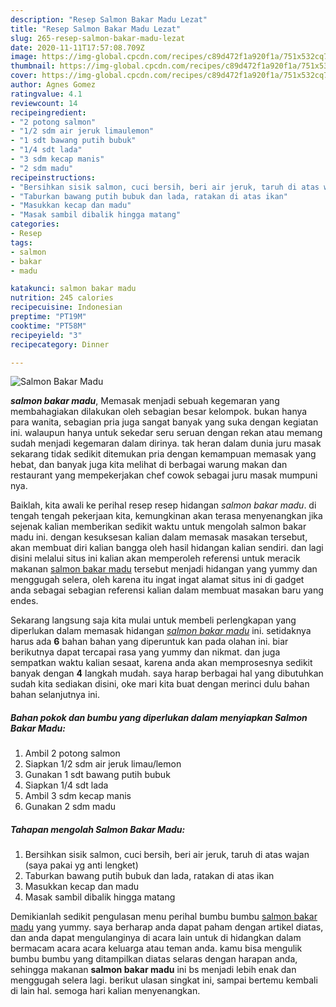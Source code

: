 ```yaml
---
description: "Resep Salmon Bakar Madu Lezat"
title: "Resep Salmon Bakar Madu Lezat"
slug: 265-resep-salmon-bakar-madu-lezat
date: 2020-11-11T17:57:08.709Z
image: https://img-global.cpcdn.com/recipes/c89d472f1a920f1a/751x532cq70/salmon-bakar-madu-foto-resep-utama.jpg
thumbnail: https://img-global.cpcdn.com/recipes/c89d472f1a920f1a/751x532cq70/salmon-bakar-madu-foto-resep-utama.jpg
cover: https://img-global.cpcdn.com/recipes/c89d472f1a920f1a/751x532cq70/salmon-bakar-madu-foto-resep-utama.jpg
author: Agnes Gomez
ratingvalue: 4.1
reviewcount: 14
recipeingredient:
- "2 potong salmon"
- "1/2 sdm air jeruk limaulemon"
- "1 sdt bawang putih bubuk"
- "1/4 sdt lada"
- "3 sdm kecap manis"
- "2 sdm madu"
recipeinstructions:
- "Bersihkan sisik salmon, cuci bersih, beri air jeruk, taruh di atas wajan (saya pakai yg anti lengket)"
- "Taburkan bawang putih bubuk dan lada, ratakan di atas ikan"
- "Masukkan kecap dan madu"
- "Masak sambil dibalik hingga matang"
categories:
- Resep
tags:
- salmon
- bakar
- madu

katakunci: salmon bakar madu 
nutrition: 245 calories
recipecuisine: Indonesian
preptime: "PT19M"
cooktime: "PT58M"
recipeyield: "3"
recipecategory: Dinner

---
```



![Salmon Bakar Madu](https://img-global.cpcdn.com/recipes/c89d472f1a920f1a/751x532cq70/salmon-bakar-madu-foto-resep-utama.jpg)

<b><i>salmon bakar madu</i></b>, Memasak menjadi sebuah kegemaran yang membahagiakan dilakukan oleh sebagian besar kelompok. bukan hanya para wanita, sebagian pria juga sangat banyak yang suka dengan kegiatan ini. walaupun hanya untuk sekedar seru seruan dengan rekan atau memang sudah menjadi kegemaran dalam dirinya. tak heran dalam dunia juru masak sekarang tidak sedikit ditemukan pria dengan kemampuan memasak yang hebat, dan banyak juga kita melihat di berbagai warung makan dan restaurant yang mempekerjakan chef cowok sebagai juru masak mumpuni nya.



Baiklah, kita awali ke perihal resep resep hidangan <i>salmon bakar madu</i>. di tengah tengah pekerjaan kita, kemungkinan akan terasa menyenangkan jika sejenak kalian memberikan sedikit waktu untuk mengolah salmon bakar madu ini. dengan kesuksesan kalian dalam memasak masakan tersebut, akan membuat diri kalian bangga oleh hasil hidangan kalian sendiri. dan lagi disini melalui situs ini kalian akan memperoleh referensi untuk meracik makanan <u>salmon bakar madu</u> tersebut menjadi hidangan yang yummy dan menggugah selera, oleh karena itu ingat ingat alamat situs ini di gadget anda sebagai sebagian referensi kalian dalam membuat masakan baru yang endes.


Sekarang langsung saja kita mulai untuk membeli perlengkapan yang diperlukan dalam memasak hidangan <u><i>salmon bakar madu</i></u> ini. setidaknya harus ada <b>6</b> bahan bahan yang diperuntuk kan pada olahan ini. biar berikutnya dapat tercapai rasa yang yummy dan nikmat. dan juga sempatkan waktu kalian sesaat, karena anda akan memprosesnya sedikit banyak dengan <b>4</b> langkah mudah. saya harap berbagai hal yang dibutuhkan sudah kita sediakan disini, oke mari kita buat dengan merinci dulu bahan bahan selanjutnya ini.

<!--inarticleads1-->

##### Bahan pokok dan bumbu yang diperlukan dalam menyiapkan Salmon Bakar Madu:

1. Ambil 2 potong salmon
1. Siapkan 1/2 sdm air jeruk limau/lemon
1. Gunakan 1 sdt bawang putih bubuk
1. Siapkan 1/4 sdt lada
1. Ambil 3 sdm kecap manis
1. Gunakan 2 sdm madu




<!--inarticleads2-->

##### Tahapan mengolah Salmon Bakar Madu:

1. Bersihkan sisik salmon, cuci bersih, beri air jeruk, taruh di atas wajan (saya pakai yg anti lengket)
1. Taburkan bawang putih bubuk dan lada, ratakan di atas ikan
1. Masukkan kecap dan madu
1. Masak sambil dibalik hingga matang




Demikianlah sedikit pengulasan menu perihal bumbu bumbu <u>salmon bakar madu</u> yang yummy. saya berharap anda dapat paham dengan artikel diatas, dan anda dapat mengulanginya di acara lain untuk di hidangkan dalam bermacam acara acara keluarga atau teman anda. kamu bisa mengulik bumbu bumbu yang ditampilkan diatas selaras dengan harapan anda, sehingga makanan <b>salmon bakar madu</b> ini bs menjadi lebih enak dan menggugah selera lagi. berikut ulasan singkat ini, sampai bertemu kembali di lain hal. semoga hari kalian menyenangkan.
